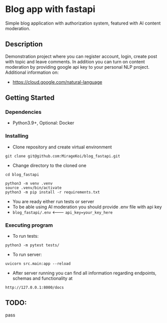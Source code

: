 # Blog app with fastapi

Simple blog application with authorization system, featured with AI content moderation.

## Description

Demonstration project where you can register account, login, create post with topic and leave comments.
In addition you can turn on content moderation by providing google api key to your personal NLP project.
Additional information on:
* https://cloud.google.com/natural-language

## Getting Started

### Dependencies

* Python3.9+, Optional: Docker

### Installing

* Clone repository and create virtual environment
```
git clone git@github.com:MirageKoi/blog_fastapi.git
```
* Change directory to the cloned one
```
cd blog_fastapi
```
```
python3 -m venv .venv
source .venv/bin/activate
python3 -m pip install -r requirements.txt
```
* You are ready either run tests or server
* To be able using AI moderation you should provide .env file with api key
* ```blog_fastapi/.env``` <--- ```api_key=your_key_here```

### Executing program

* To run tests:
```
python3 -m pytest tests/
```
* To run server:
```
uvicorn src.main:app --reload
```
* After server running you can find all information regarding endpoints, schemas and functionality at
```
http://127.0.0.1:8000/docs
```

## TODO:
pass

